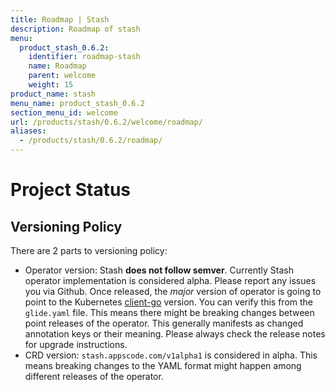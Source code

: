 ```yaml
---
title: Roadmap | Stash
description: Roadmap of stash
menu:
  product_stash_0.6.2:
    identifier: roadmap-stash
    name: Roadmap
    parent: welcome
    weight: 15
product_name: stash
menu_name: product_stash_0.6.2
section_menu_id: welcome
url: /products/stash/0.6.2/welcome/roadmap/
aliases:
  - /products/stash/0.6.2/roadmap/
---
```


# Project Status

## Versioning Policy
There are 2 parts to versioning policy:

 - Operator version: Stash __does not follow semver__. Currently Stash operator implementation is considered alpha. Please report any issues you via Github. Once released, the _major_ version of operator is going to point to the Kubernetes [client-go](https://github.com/kubernetes/client-go#branches-and-tags) version. You can verify this from the `glide.yaml` file. This means there might be breaking changes between point releases of the operator. This generally manifests as changed annotation keys or their meaning.
Please always check the release notes for upgrade instructions.
 - CRD version: `stash.appscode.com/v1alpha1` is considered in alpha. This means breaking changes to the YAML format
might happen among different releases of the operator.
